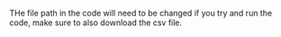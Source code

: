 THe file path in the code will need to be changed if you try and run the code, make sure to also download the csv file.
